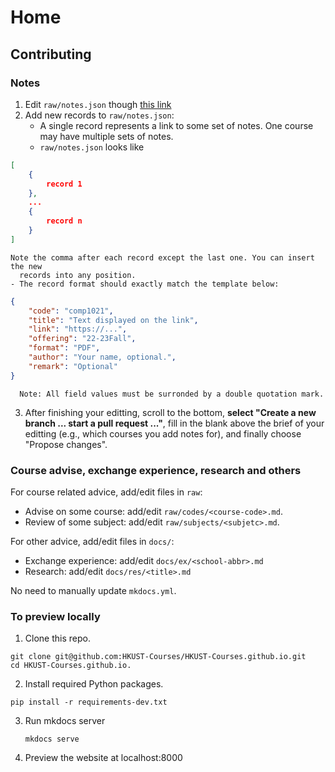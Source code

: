 # Home

## Contributing

### Notes

1. Edit `raw/notes.json` though [this link](https://github.com/HKUST-Courses/HKUST-Courses.github.io/edit/master/raw/notes.json)
2. Add new records to `raw/notes.json`:
    - A single record represents a link to some set of notes. One course may have
      multiple sets of notes.
    - `raw/notes.json` looks like
```json
[
    { 
        record 1
    },
    ...
    { 
        record n
    }
]
```
    Note the comma after each record except the last one. You can insert the new
      records into any position.
    - The record format should exactly match the template below:
```json
{
    "code": "comp1021",
    "title": "Text displayed on the link",
    "link": "https://...",
    "offering": "22-23Fall",
    "format": "PDF", 
    "author": "Your name, optional.",
    "remark": "Optional"
}
```
      Note: All field values must be surronded by a double quotation mark.
3. After finishing your editting, scroll to the bottom, **select "Create a new
   branch ... start a pull request ..."**, fill in the blank above the brief of
   your editting (e.g., which courses you add notes for), and finally choose "Propose changes".

### Course advise, exchange experience, research and others

For course related advice, add/edit files in `raw`:

- Advise on some course: add/edit `raw/codes/<course-code>.md`.
- Review of some subject: add/edit `raw/subjects/<subjetc>.md`.

For other advice, add/edit files in `docs/`:
- Exchange experience: add/edit `docs/ex/<school-abbr>.md`
- Research: add/edit `docs/res/<title>.md`

No need to manually update `mkdocs.yml`.

### To preview locally

1. Clone this repo.
```shell
git clone git@github.com:HKUST-Courses/HKUST-Courses.github.io.git
cd HKUST-Courses.github.io.
```
2. Install required Python packages.
```shell
pip install -r requirements-dev.txt
```
3. Run mkdocs server
   ```shell
   mkdocs serve
   ```
4. Preview the website at localhost:8000
